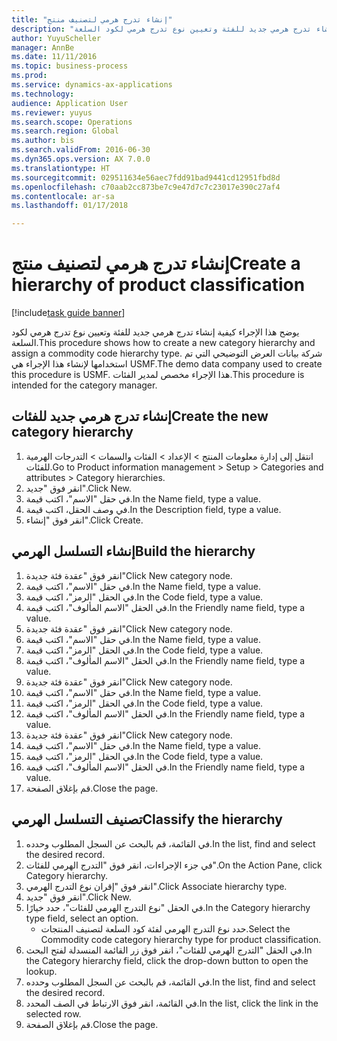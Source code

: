 ```yaml
--- 
title: "إنشاء تدرج هرمي لتصنيف منتج"
description: "يوضح هذا الإجراء كيفية إنشاء تدرج هرمي جديد للفئة وتعيين نوع تدرج هرمي لكود السلعة."
author: YuyuScheller
manager: AnnBe
ms.date: 11/11/2016
ms.topic: business-process
ms.prod: 
ms.service: dynamics-ax-applications
ms.technology: 
audience: Application User
ms.reviewer: yuyus
ms.search.scope: Operations
ms.search.region: Global
ms.author: bis
ms.search.validFrom: 2016-06-30
ms.dyn365.ops.version: AX 7.0.0
ms.translationtype: HT
ms.sourcegitcommit: 029511634e56aec7fdd91bad9441cd12951fbd8d
ms.openlocfilehash: c70aab2cc873be7c9e47d7c7c23017e390c27af4
ms.contentlocale: ar-sa
ms.lasthandoff: 01/17/2018

---
```

# <a name="create-a-hierarchy-of-product-classification"></a><span data-ttu-id="cfcc0-103">إنشاء تدرج هرمي لتصنيف منتج</span><span class="sxs-lookup"><span data-stu-id="cfcc0-103">Create a hierarchy of product classification</span></span>

[!include[task guide banner](../../includes/task-guide-banner.md)]

<span data-ttu-id="cfcc0-104">يوضح هذا الإجراء كيفية إنشاء تدرج هرمي جديد للفئة وتعيين نوع تدرج هرمي لكود السلعة.</span><span class="sxs-lookup"><span data-stu-id="cfcc0-104">This procedure shows how to create a new category hierarchy and assign a commodity code hierarchy type.</span></span> <span data-ttu-id="cfcc0-105">شركة بيانات العرض التوضيحي التي تم استخدامها لإنشاء هذا الإجراء هي USMF.</span><span class="sxs-lookup"><span data-stu-id="cfcc0-105">The demo data company used to create this procedure is USMF.</span></span> <span data-ttu-id="cfcc0-106">هذا الإجراء مخصص لمدير الفئات.</span><span class="sxs-lookup"><span data-stu-id="cfcc0-106">This procedure is intended for the category manager.</span></span>


## <a name="create-the-new-category-hierarchy"></a><span data-ttu-id="cfcc0-107">إنشاء تدرج هرمي جديد للفئات</span><span class="sxs-lookup"><span data-stu-id="cfcc0-107">Create the new category hierarchy</span></span>
1. <span data-ttu-id="cfcc0-108">انتقل إلى إدارة معلومات المنتج > الإعداد > الفئات والسمات > التدرجات الهرمية للفئات.</span><span class="sxs-lookup"><span data-stu-id="cfcc0-108">Go to Product information management > Setup > Categories and attributes > Category hierarchies.</span></span>
2. <span data-ttu-id="cfcc0-109">انقر فوق "جديد".</span><span class="sxs-lookup"><span data-stu-id="cfcc0-109">Click New.</span></span>
3. <span data-ttu-id="cfcc0-110">في حقل "الاسم"، اكتب قيمة.</span><span class="sxs-lookup"><span data-stu-id="cfcc0-110">In the Name field, type a value.</span></span>
4. <span data-ttu-id="cfcc0-111">في وصف الحقل، اكتب قيمة.</span><span class="sxs-lookup"><span data-stu-id="cfcc0-111">In the Description field, type a value.</span></span>
5. <span data-ttu-id="cfcc0-112">انقر فوق "إنشاء".</span><span class="sxs-lookup"><span data-stu-id="cfcc0-112">Click Create.</span></span>

## <a name="build-the-hierarchy"></a><span data-ttu-id="cfcc0-113">إنشاء التسلسل الهرمي</span><span class="sxs-lookup"><span data-stu-id="cfcc0-113">Build the hierarchy</span></span>
1. <span data-ttu-id="cfcc0-114">انقر فوق "عقدة فئة جديدة"</span><span class="sxs-lookup"><span data-stu-id="cfcc0-114">Click New category node.</span></span>
2. <span data-ttu-id="cfcc0-115">في حقل "الاسم"، اكتب قيمة.</span><span class="sxs-lookup"><span data-stu-id="cfcc0-115">In the Name field, type a value.</span></span>
3. <span data-ttu-id="cfcc0-116">في الحقل "الرمز"، اكتب قيمة.</span><span class="sxs-lookup"><span data-stu-id="cfcc0-116">In the Code field, type a value.</span></span>
4. <span data-ttu-id="cfcc0-117">في الحقل "الاسم المألوف"، اكتب قيمة.</span><span class="sxs-lookup"><span data-stu-id="cfcc0-117">In the Friendly name field, type a value.</span></span>
5. <span data-ttu-id="cfcc0-118">انقر فوق "عقدة فئة جديدة"</span><span class="sxs-lookup"><span data-stu-id="cfcc0-118">Click New category node.</span></span>
6. <span data-ttu-id="cfcc0-119">في حقل "الاسم"، اكتب قيمة.</span><span class="sxs-lookup"><span data-stu-id="cfcc0-119">In the Name field, type a value.</span></span>
7. <span data-ttu-id="cfcc0-120">في الحقل "الرمز"، اكتب قيمة.</span><span class="sxs-lookup"><span data-stu-id="cfcc0-120">In the Code field, type a value.</span></span>
8. <span data-ttu-id="cfcc0-121">في الحقل "الاسم المألوف"، اكتب قيمة.</span><span class="sxs-lookup"><span data-stu-id="cfcc0-121">In the Friendly name field, type a value.</span></span>
9. <span data-ttu-id="cfcc0-122">انقر فوق "عقدة فئة جديدة"</span><span class="sxs-lookup"><span data-stu-id="cfcc0-122">Click New category node.</span></span>
10. <span data-ttu-id="cfcc0-123">في حقل "الاسم"، اكتب قيمة.</span><span class="sxs-lookup"><span data-stu-id="cfcc0-123">In the Name field, type a value.</span></span>
11. <span data-ttu-id="cfcc0-124">في الحقل "الرمز"، اكتب قيمة.</span><span class="sxs-lookup"><span data-stu-id="cfcc0-124">In the Code field, type a value.</span></span>
12. <span data-ttu-id="cfcc0-125">في الحقل "الاسم المألوف"، اكتب قيمة.</span><span class="sxs-lookup"><span data-stu-id="cfcc0-125">In the Friendly name field, type a value.</span></span>
13. <span data-ttu-id="cfcc0-126">انقر فوق "عقدة فئة جديدة"</span><span class="sxs-lookup"><span data-stu-id="cfcc0-126">Click New category node.</span></span>
14. <span data-ttu-id="cfcc0-127">في حقل "الاسم"، اكتب قيمة.</span><span class="sxs-lookup"><span data-stu-id="cfcc0-127">In the Name field, type a value.</span></span>
15. <span data-ttu-id="cfcc0-128">في الحقل "الرمز"، اكتب قيمة.</span><span class="sxs-lookup"><span data-stu-id="cfcc0-128">In the Code field, type a value.</span></span>
16. <span data-ttu-id="cfcc0-129">في الحقل "الاسم المألوف"، اكتب قيمة.</span><span class="sxs-lookup"><span data-stu-id="cfcc0-129">In the Friendly name field, type a value.</span></span>
17. <span data-ttu-id="cfcc0-130">قم بإغلاق الصفحة.</span><span class="sxs-lookup"><span data-stu-id="cfcc0-130">Close the page.</span></span>

## <a name="classify-the-hierarchy"></a><span data-ttu-id="cfcc0-131">تصنيف التسلسل الهرمي</span><span class="sxs-lookup"><span data-stu-id="cfcc0-131">Classify the hierarchy</span></span>
1. <span data-ttu-id="cfcc0-132">في القائمة، قم بالبحث عن السجل المطلوب وحدده.</span><span class="sxs-lookup"><span data-stu-id="cfcc0-132">In the list, find and select the desired record.</span></span>
2. <span data-ttu-id="cfcc0-133">في جزء الإجراءات، انقر فوق "التدرج الهرمي للفئات".</span><span class="sxs-lookup"><span data-stu-id="cfcc0-133">On the Action Pane, click Category hierarchy.</span></span>
3. <span data-ttu-id="cfcc0-134">انقر فوق "إقران نوع التدرج الهرمي".</span><span class="sxs-lookup"><span data-stu-id="cfcc0-134">Click Associate hierarchy type.</span></span>
4. <span data-ttu-id="cfcc0-135">انقر فوق "جديد".</span><span class="sxs-lookup"><span data-stu-id="cfcc0-135">Click New.</span></span>
5. <span data-ttu-id="cfcc0-136">في الحقل "نوع التدرج الهرمي للفئات"، حدد خيارًا.</span><span class="sxs-lookup"><span data-stu-id="cfcc0-136">In the Category hierarchy type field, select an option.</span></span>
    * <span data-ttu-id="cfcc0-137">حدد نوع التدرج الهرمي لفئة كود السلعة لتصنيف المنتجات.</span><span class="sxs-lookup"><span data-stu-id="cfcc0-137">Select the Commodity code category hierarchy type for product classification.</span></span>  
6. <span data-ttu-id="cfcc0-138">في الحقل "التدرج الهرمي للفئات"، انقر فوق زر القائمة المنسدلة لفتح البحث.</span><span class="sxs-lookup"><span data-stu-id="cfcc0-138">In the Category hierarchy field, click the drop-down button to open the lookup.</span></span>
7. <span data-ttu-id="cfcc0-139">في القائمة، قم بالبحث عن السجل المطلوب وحدده.</span><span class="sxs-lookup"><span data-stu-id="cfcc0-139">In the list, find and select the desired record.</span></span>
8. <span data-ttu-id="cfcc0-140">في القائمة، انقر فوق الارتباط في الصف المحدد.</span><span class="sxs-lookup"><span data-stu-id="cfcc0-140">In the list, click the link in the selected row.</span></span>
9. <span data-ttu-id="cfcc0-141">قم بإغلاق الصفحة.</span><span class="sxs-lookup"><span data-stu-id="cfcc0-141">Close the page.</span></span>


